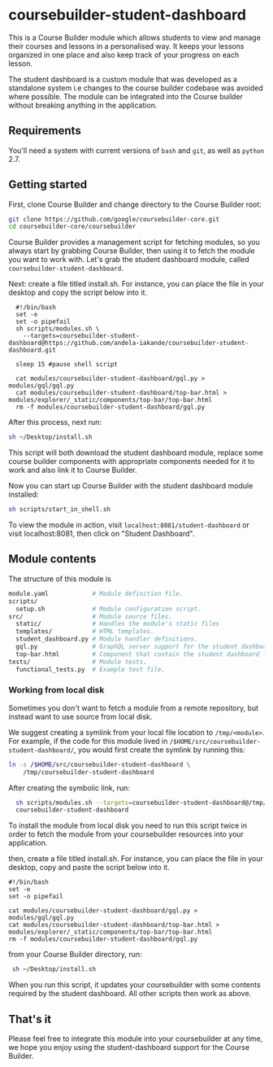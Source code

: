 # coursebuilder-student-dashboard

This is a Course Builder module which allows students to view and manage their courses and lessons 
in a personalised way. It keeps your lessons organized in one place and also keep track of your progress on each lesson.

The student dashboard is a custom module that was developed as a standalone system i.e 
changes to the course builder codebase was avoided where possible. The module can be integrated 
into the Course builder without breaking anything in the application.

## Requirements

You'll need a system with current versions of `bash` and `git`, as well as
`python` 2.7.

## Getting started

First, clone Course Builder and change directory to the Course Builder root:

```sh
git clone https://github.com/google/coursebuilder-core.git
cd coursebuilder-core/coursebuilder
```

Course Builder provides a management script for fetching modules, so you always
start by grabbing Course Builder, then using it to fetch the module you want to
work with. Let's grab the student dashboard module, called `coursebuilder-student-dashboard`.

Next: create a file titled install.sh. For instance, you can place the file in your desktop and copy the script below into it.

```
  #!/bin/bash
  set -e 
  set -o pipefail
  sh scripts/modules.sh \
    --targets=coursebuilder-student-dashboard@https://github.com/andela-iakande/coursebuilder-student-dashboard.git

  sleep 15 #pause shell script

  cat modules/coursebuilder-student-dashboard/gql.py > modules/gql/gql.py
  cat modules/coursebuilder-student-dashboard/top-bar.html > modules/explorer/_static/components/top-bar/top-bar.html
  rm -f modules/coursebuilder-student-dashboard/gql.py
```
After this process, 
next run:

  ```sh
  sh ~/Desktop/install.sh
  ```

This script will both download the student dashboard module, replace some course builder components with appropriate components needed for it to work and also link it to Course Builder.

 Now you can start up Course Builder with the student dashboard module installed:

  ```sh
  sh scripts/start_in_shell.sh
  ```

To view the module in action, visit `localhost:8081/student-dashboard` or visit
localhost:8081, then click on "Student Dashboard".

## Module contents

The structure of this module is

  ```sh
  module.yaml            # Module definition file.
  scripts/
    setup.sh             # Module configuration script.
  src/                   # Module source files.
    static/              # Handles the module's static files
    templates/           # HTML templates.
    student_dashboard.py # Module handler definitions.
    gql.py               # GraphQL server support for the student dashboard
    top-bar.html         # Component that contain the student dashboard link
  tests/                 # Module tests.
    functional_tests.py  # Example test file.
  ```

### Working from local disk

Sometimes you don't want to fetch a module from a remote repository, but instead
want to use source from local disk. 

We suggest creating a symlink from your local file location to `/tmp/<module>`.
For example, if the code for this module lived in
`/$HOME/src/coursebuilder-student-dashboard/`, you would first create the
symlink by running this:

  ```sh
  ln -s /$HOME/src/coursebuilder-student-dashboard \
      /tmp/coursebuilder-student-dashboard
  ```
After creating the symbolic link, run:

  ```sh
    sh scripts/modules.sh --targets=coursebuilder-student-dashboard@/tmp/
    coursebuilder-student-dashboard
  ```
To install the module from local disk you need to run this script twice 
in order to fetch the module from your coursebuilder resources into your 
application.  

then, create a file titled install.sh. For instance, you can place the file in 
your desktop, copy and paste the script below into it.

  ```
  #!/bin/bash
  set -e 
  set -o pipefail

  cat modules/coursebuilder-student-dashboard/gql.py > modules/gql/gql.py
  cat modules/coursebuilder-student-dashboard/top-bar.html > modules/explorer/_static/components/top-bar/top-bar.html
  rm -f modules/coursebuilder-student-dashboard/gql.py
```
from your Course Builder directory, run:
 ```sh
  sh ~/Desktop/install.sh
 ```
When you run this script, it updates your coursebuilder with some
contents required by the student dashboard.
All other scripts then work as above.

## That's it

Please feel free to integrate this module into your coursebuilder at any time, 
we hope you enjoy using the student-dashboard support for the Course Builder. 


